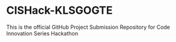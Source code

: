 # CISHack-KLSGOGTE
This is the official GitHub Project Submission Repository for Code Innovation Series Hackathon 
